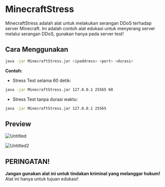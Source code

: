 # MinecraftStress

MinecraftStress adalah alat untuk melakukan serangan DDoS terhadap server Minecraft. Ini adalah contoh alat edukasi untuk menyerang server melalui serangan DDoS, gunakan hanya pada server test!

## Cara Menggunakan

```bash
java -jar MinecraftStress.jar <ipaddress> <port> <durasi>
```

**Contoh:**

- Stress Test selama 60 detik:

```bash
java -jar MinecraftStress.jar 127.0.0.1 25565 60
```

- Stress Test tanpa durasi waktu:

```bash
java -jar MinecraftStress.jar 127.0.0.1 25565
```

## Preview
![Untitled](https://github.com/user-attachments/assets/ea71e019-f953-4779-a864-0f1634e5cb55)

![Untitled2](https://github.com/user-attachments/assets/31712ba1-c461-4860-9e60-e0b4a4af2b48)

## PERINGATAN!

**Jangan gunakan alat ini untuk tindakan kriminal yang melanggar hukum!** Alat ini hanya untuk tujuan edukasi!
